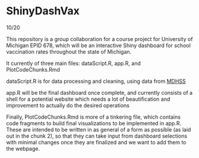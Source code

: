# ShinyDashVax

10/20

This repository is a group collaboration for a course project for University of Michigan EPID 678, which will be an interactive Shiny dashboard for school vaccination rates throughout the state of Michigan.

It currently of three main files: dataScript.R, app.R, and PlotCodeChunks.Rmd

dataScript.R is for data processing and cleaning, using data from [MDHSS](https://www.michigan.gov/mdhhs/adult-child-serv/childrenfamilies/immunizations/data-statistics/schoolimmsdata)


app.R will be the final dashboard once complete, and currently consists of a shell for a potential website which needs a lot of beautification and improvement to actually do the desired operations

Finally, PlotCodeChunks.Rmd is more of a tinkering file, which contains code fragments to build final visualizations to be implemented in app.R.  These are intended to be written in as general of a form as possible (as  laid out in the chunk 2), so that they can take input from dashboard selections with minimal changes once they are finalized and we want to add them to the webpage. 
